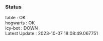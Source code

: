 ### Status


table : OK  
hogwarts : OK  
icy-bot : DOWN  
Latest Update : 2023-10-07 18:08:49.067751
